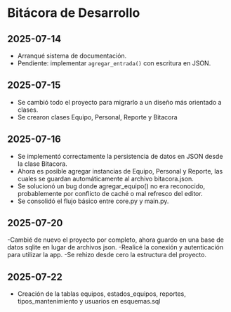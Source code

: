 # Bitácora de Desarrollo

## 2025-07-14
- Arranqué sistema de documentación.
- Pendiente: implementar `agregar_entrada()` con escritura en JSON.

## 2025-07-15
- Se cambió todo el proyecto para migrarlo a un diseño más orientado a clases.
- Se crearon clases Equipo, Personal, Reporte y Bitacora

## 2025-07-16
- Se implementó correctamente la persistencia de datos en JSON desde la clase Bitacora.
- Ahora es posible agregar instancias de Equipo, Personal y Reporte, las cuales se guardan automáticamente al archivo bitacora.json.
- Se solucionó un bug donde agregar_equipo() no era reconocido, probablemente por conflicto de caché o mal refresco del editor.
- Se consolidó el flujo básico entre core.py y main.py.

## 2025-07-20
-Cambié de nuevo el proyecto por completo, ahora guardo en una base de datos sqlite en lugar de archivos json.
-Realicé la conexión y autenticación para utilizar la app.
-Se rehizo desde cero la estructura del proyecto.

## 2025-07-22
- Creación de la tablas equipos, estados_equipos, reportes, tipos_mantenimiento y usuarios en esquemas.sql